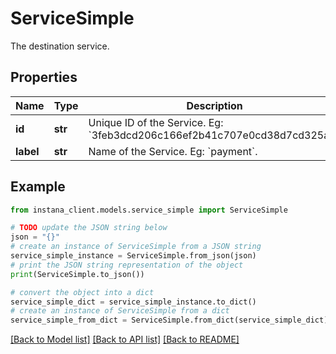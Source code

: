 # ServiceSimple

The destination service.

## Properties

Name | Type | Description | Notes
------------ | ------------- | ------------- | -------------
**id** | **str** | Unique ID of the Service. Eg: &#x60;3feb3dcd206c166ef2b41c707e0cd38d7cd325aa&#x60;. | [optional] 
**label** | **str** | Name of the Service. Eg: &#x60;payment&#x60;. | [optional] 

## Example

```python
from instana_client.models.service_simple import ServiceSimple

# TODO update the JSON string below
json = "{}"
# create an instance of ServiceSimple from a JSON string
service_simple_instance = ServiceSimple.from_json(json)
# print the JSON string representation of the object
print(ServiceSimple.to_json())

# convert the object into a dict
service_simple_dict = service_simple_instance.to_dict()
# create an instance of ServiceSimple from a dict
service_simple_from_dict = ServiceSimple.from_dict(service_simple_dict)
```
[[Back to Model list]](../README.md#documentation-for-models) [[Back to API list]](../README.md#documentation-for-api-endpoints) [[Back to README]](../README.md)


